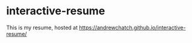 # interactive-resume
This is my resume, hosted at https://andrewchatch.github.io/interactive-resume/
